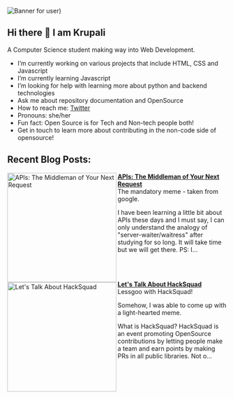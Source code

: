 
![Banner for user)](https://user-images.githubusercontent.com/99717469/210266227-c7603ed8-e0be-4f40-b814-425c9abc8744.png)



## Hi there 👋 I am Krupali

A Computer Science student making way into Web Development. 

- I’m currently working on various projects that include HTML, CSS and Javascript
- I’m currently learning Javascript
- I’m looking for help with learning more about python and backend technologies
- Ask me about repository documentation and OpenSource
- How to reach me: [Twitter](https://twitter.com/chai_really)
- Pronouns: she/her
- Fun fact: Open Source is for Tech and Non-tech people both!
- Get in touch to learn more about contributing in the non-code side of opensource!

## Recent Blog Posts:
<!-- HASHNODE_BLOG:START -->
<p align="left">
<a href="https://acodeandaword.hashnode.dev//apis-introduction" title="APIs: The Middleman of Your Next Request"><img src="https://cdn.hashnode.com/res/hashnode/image/upload/v1670864088256/qTdKuos9V.png" alt="APIs: The Middleman of Your Next Request" width="250px" align="left" /></a>
<a href="https://acodeandaword.hashnode.dev//apis-introduction" title="APIs: The Middleman of Your Next Request"><strong>APIs: The Middleman of Your Next Request</strong></a>
<br/> The mandatory meme - taken from google.


I have been learning a little bit about APIs these days and I must say, I can only understand the analogy of "server-waiter/waitress" after studying for so long. It will take time but we will get there.
PS: I... </p> <br/> <br/>
<p align="left">
<a href="https://acodeandaword.hashnode.dev//lets-talk-about-hacksquad" title="Let's Talk About HackSquad"><img src="https://cdn.hashnode.com/res/hashnode/image/upload/v1664806248995/O-lBgsUAr.png" alt="Let's Talk About HackSquad" width="250px" align="left" /></a>
<a href="https://acodeandaword.hashnode.dev//lets-talk-about-hacksquad" title="Let's Talk About HackSquad"><strong>Let's Talk About HackSquad</strong></a>
<br/> Lessgoo with HackSquad!

Somehow, I was able to come up with a light-hearted meme.

What is HackSquad?
HackSquad is an event promoting OpenSource contributions by letting people make a team and earn points by making PRs in all public libraries. Not o... </p> <br/> <br/>
<!-- HASHNODE_BLOG:END -->


